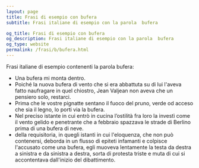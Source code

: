 ```yaml
---
layout: page
title: Frasi di esempio con bufera 
subtitle: Frasi italiane di esempio con la parola  bufera

og_title: Frasi di esempio con bufera 
og_description: Frasi italiane di esempio con la parola  bufera
og_type: website
permalink: /frasi/b/bufera.html
---
```


Frasi italiane di esempio contenenti la parola bufera:


- Una bufera mi monta dentro.
- Poiché la nuova bufera di vento che si era abbattuta su di lui l'aveva fatto naufragare in quel chiostro, Jean Valjean non aveva che un pensiero solo, restarci.
- Prima che le vostre pignatte sentano il fuoco del pruno, verde od acceso che sia il legno, lo porti via la bufera.
- Nel preciso istante in cui entrò in cucina l’ostilità fra loro la investì come il vento gelido e penetrante che a febbraio spazzava le strade di Berlino prima di una bufera di neve.
- della requisitoria, in quegli istanti in cui l'eloquenza, che non può contenersi, deborda in un flusso di epiteti infamanti e colpisce l'accusato come una bufera, egli muoveva lentamente la testa da destra a sinistra e da sinistra a destra, sorta di protesta triste e muta di cui si accontentava dall'inizio del dibattimento.

